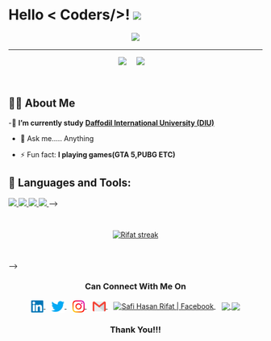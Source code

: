 <h1> Hello < Coders/>! <img src = "https://raw.githubusercontent.com/MartinHeinz/MartinHeinz/master/wave.gif" width = 40px> </h1>
<p align='center'>
<img src="https://readme-typing-svg.herokuapp.com?color=%2336BCF7&size=25&center=true&vCenter=true&width=433&height=75&lines=I'm+Safi+Hasan+Rifat;Developer+from+Bangladesh.;
          I’m+currently+study+Daffodil+International+University+(DIU)"/> 
</p>
<!-- <p align='center'>
<img src="https://media.giphy.com/media/QvpqTCiEcwtvx6wwJK/giphy.gif" width="270" height="270" frameBorder="0" class="giphy-embed" allowFullScreen></img></p> -->
<hr>
<p align='center'>
<img src="https://komarev.com/ghpvc/?username=name">&nbsp;&nbsp;&nbsp;&nbsp;
<img src="https://img.shields.io/github/followers/safihasan-Rifat?style=social">&nbsp;&nbsp;&nbsp;&nbsp;
<!-- <img src="https://visitor-badge.glitch.me/badge?page_id=tahsiniftekhar.visitor-badge"> -->
</p>
<br>




<!-- <a href="#"><img width="100%" height="auto" src="https://i.imgur.com/iXuL1HG.png" height="175px"/></a>

<h1 align="center">Hi <img src="https://raw.githubusercontent.com/MartinHeinz/MartinHeinz/master/wave.gif" width="30px">, I'm Rifat</h1>
<h3 align="center">I'm a Developer from Bangladesh.</h3> -->


## 🙋‍♂️ About Me

-🔭 <b>I’m currently study</b> **[Daffodil International University (DIU)](https://daffodilvarsity.edu.bd/)**

- 💬 Ask me..... Anything

<!-- - 👯 I’m looking to collaborate on **OpenSource Projects** -->

<!-- - 👨‍💻 All of my projects are available at **[My Portfolio](https://subhamraoniar.com)** -->

<!-- - 📫 How to reach me **subham.raoniar@gmail.com** -->

- ⚡ Fun fact: **I playing games(GTA 5,PUBG ETC)**

## 🚀 Languages and Tools:

<p align="left"> 
    <!-- <a href="https://www.java.com" target="_blank"> <img src="https://img.icons8.com/color/48/000000/java-coffee-cup-logo.png"/> </a>
    <a href="https://reactjs.org/" target="_blank"> <img src="https://img.icons8.com/color/48/000000/react-native.png"/> </a>
    <a href="https://spring.io/projects/spring-boot" target="_blank"> <img src="https://img.icons8.com/color/48/000000/spring-logo.png"/> </a> 
    <a href="https://developer.mozilla.org/en-US/docs/Web/JavaScript" target="_blank"> <img src="https://img.icons8.com/color/48/000000/javascript.png"/> </a>  -->
    <a href="https://www.w3.org/html/" target="_blank"> <img src="https://img.icons8.com/color/48/000000/html-5.png"/> </a> 
    <a href="https://www.w3schools.com/css/" target="_blank"> <img src="https://img.icons8.com/color/48/000000/css3.png"/> </a> 
    <a href="https://getbootstrap.com" target="_blank"> <img src="https://img.icons8.com/color/48/000000/bootstrap.png"/> </a> 
    <!-- <a href="https://www.python.org" target="_blank"> <img src="https://img.icons8.com/color/48/000000/python.png"/> </a> 
    <a style="padding-right:8px;" href="https://nodejs.org" target="_blank"> <img src="https://img.icons8.com/color/48/000000/nodejs.png"/> </a> 
    <a style="padding-right:8px;" href="https://www.mysql.com/" target="_blank"> <img src="https://img.icons8.com/fluent/50/000000/mysql-logo.png"/> </a>
    <a href="https://www.mongodb.com/" target="_blank"> <img src="https://raw.githubusercontent.com/devicons/devicon/master/icons/mongodb/mongodb-original-wordmark.svg" alt="mongodb" width="48" height="48"/> </a>  -->
    <a href="https://firebase.google.com/" target="_blank"> <img src="https://img.icons8.com/color/48/000000/firebase.png"/> </a> 
    <!-- <a href="https://postman.com" target="_blank"> <img src="https://www.vectorlogo.zone/logos/getpostman/getpostman-icon.svg" alt="postman" width="45" height="45"/> </a>   
    <a href="https://git-scm.com/" target="_blank"> <img src="https://img.icons8.com/color/48/000000/git.png"/> </a>  -->
    <!-- <a href="https://www.jenkins.io" target="_blank"> <img src="https://www.vectorlogo.zone/logos/jenkins/jenkins-icon.svg" alt="jenkins" width="48" height="48"/> </a> 
    <!-- <a href="https://redux.js.org" target="_blank"> <img src="https://img.icons8.com/color/48/000000/redux.png"/> </a>
    <a href="https://expressjs.com" target="_blank"> <img src="https://raw.githubusercontent.com/devicons/devicon/master/icons/express/express-original-wordmark.svg" alt="express" width="40" height="40"/> </a> --> -->
</p>

<!-- [![React Badge](https://img.shields.io/badge/-React-61DBFB?style=for-the-badge&labelColor=black&logo=react&logoColor=61DBFB)](#)  [![Javascript Badge](https://img.shields.io/badge/-Javascript-F0DB4F?style=for-the-badge&labelColor=black&logo=javascript&logoColor=F0DB4F)](#) [![Typescript Badge](https://img.shields.io/badge/-Typescript-007acc?style=for-the-badge&labelColor=black&logo=typescript&logoColor=007acc)](#) [![Nodejs Badge](https://img.shields.io/badge/-Nodejs-3C873A?style=for-the-badge&labelColor=black&logo=node.js&logoColor=3C873A)](#) [![GraphQL Badge](https://img.shields.io/badge/-GraphQl-e535ab?style=for-the-badge&labelColor=black&logo=node.js&logoColor=e535ab)](#) -->
<br/>

<p align="center">
    <a href="https://github.com/SafiHasan-Rifat/github-readme-streak-stats">
        <img title="🔥 Get streak stats for your profile at git.io/streak-stats" alt="Rifat streak" src="https://github-readme-streak-stats.herokuapp.com/?user=SafiHasan-Rifat&theme=black-ice&hide_border=true&stroke=0000&background=060A0CD0"/>
    </a>
</p>
<!-- 
## 📊 My Github Stats

  <br/>
    <a href="https://github.com/SafiHasan-Rifat/github-readme-stats"><img alt="Rifat Github Stats" src="https://github-readme-stats.vercel.app/api?username=SafiHasan-Rifat&show_icons=true&count_private=true&theme=react&hide_border=true&bg_color=0D1117" /></a> -->
  <!-- <a href="https://github.com/SafiHasan-Rifat/github-readme-stats"><img alt="Rifat Top Languages" src="https://github-readme-stats.vercel.app/api/top-langs/?username=SafiHasan-Rifat&langs_count=8&count_private=true&layout=compact&theme=react&hide_border=true&bg_color=0D1117" /></a>
  <br/> -->
  <!-- <b>Note:</b> Top languages is only a metric of the languages my public code consists of and doesn't reflect experience or skill level. -->


<br/>
<!-- <br/>

<a href="https://github.com/SafiHasan-Rifat/github-readme-activity-graph"><img alt="Rifat Activity Graph" src="https://activity-graph.herokuapp.com/graph?username=SafiHasan-Rifat&bg_color=0D1117&color=5BCDEC&line=5BCDEC&point=FFFFFF&hide_border=true" /></a>

<br/> -->
<br/>

<!-- ## Connect with me:
<p align="left">

<a href = "https://www.linkedin.com/in/#/"><img src="https://img.icons8.com/fluent/48/000000/linkedin.png"/></a>
<a href = "https://twitter.com/#"><img src="https://img.icons8.com/fluent/48/000000/twitter.png"/></a>
<a href = "https://www.instagram.com/#/"><img src="https://img.icons8.com/fluent/48/000000/instagram-new.png"/></a>
<!-- <a href = "https://www.youtube.com/channel/UC-NXT1lYAOPa3lrgWXqvuHA"><img src="https://img.icons8.com/color/48/000000/youtube-play.png"/></a> -->

</p> -->


<div align="center">
  <h3><b>Can Connect With Me On</b></h3>
  </div>
<p align="center">
<a href="https://www.linkedin.com" target="_blank">
  <img align="center" alt="Safi Hasan Rifat | Linkedin" width="24px" src="https://github.com/SatYu26/SatYu26/blob/master/Assets/Linkedin.svg" />
</a> &nbsp;&nbsp;
<a href="https://twitter.com" target="_blank">
  <img align="center" alt="Safi Hasan Rifat | Twitter" width="26px" src="https://github.com/SatYu26/SatYu26/blob/master/Assets/Twitter.svg" />
</a> &nbsp;&nbsp;
<a href="https://www.instagram.com" target="_blank">
  <img align="center" alt="Safi Hasan Rifat | Instagram" width="24px" src="https://github.com/SatYu26/SatYu26/blob/master/Assets/Instagram.svg" />
</a> &nbsp;&nbsp;
<a href="mailto:gmail" >
  <img align="center" alt="Safi Hasan Rifat| Gmail" width="26px" src="https://github.com/SatYu26/SatYu26/blob/master/Assets/Gmail.svg" />
</a> &nbsp;&nbsp;
<a href="https://www.facebook.com" target="_blank">
    <img align="center" alt="Safi Hasan Rifat | Facebook" width="24px" src="https://upload.wikimedia.org/wikipedia/en/thumb/0/04/Facebook_f_logo_%282021%29.svg/100px-Facebook_f_logo_%282021%29.svg.png" />
</a> &nbsp;&nbsp;
<a href="https://personal_web" target="_blank">
<img align="center" width="30px" src="https://img.icons8.com/external-vitaliy-gorbachev-lineal-color-vitaly-gorbachev/60/000000/external-coding-online-learning-vitaliy-gorbachev-lineal-color-vitaly-gorbachev.png"/>
</a>
 
<a href="https://gitlab.com/Safi_Hasan_Rifat" target="_blank">
<!-- <img align="center" width="30px" src="<img src="https://img.icons8.com/color/48/000000/gitlab.png"/> -->
<img align="center" width="30px" src="https://img.icons8.com/color/48/000000/gitlab.png"/>
</a>
    
  
<p>

<h3 align='center'>Thank You!!!</h3>


